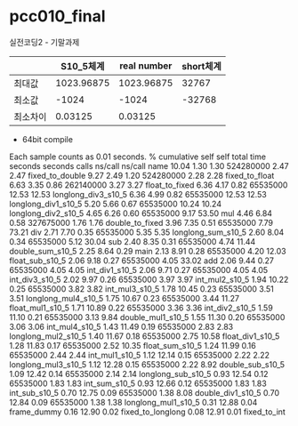 # pcc010_final

실전코딩2 - 기말과제


|        | S10_5체계 | real number | short체계 |
| ------ | ------ | ------ | ------ |
| 최대값 | 1023.96875 | 1023.96875 | 32767 |
| 최소값 | -1024 | -1024 | -32768 |
| 최소차이 | 0.03125 | 0.03125 |  |



- 64bit compile

Each sample counts as 0.01 seconds.
  %   cumulative   self              self     total
 time   seconds   seconds    calls  ns/call  ns/call  name
 10.04      1.30     1.30 524280000     2.47     2.47  fixed_to_double
  9.27      2.49     1.20 524280000     2.28     2.28  fixed_to_float
  6.63      3.35     0.86 262140000     3.27     3.27  float_to_fixed
  6.36      4.17     0.82 65535000    12.53    12.53  longlong_div3_s10_5
  6.36      4.99     0.82 65535000    12.53    12.53  longlong_div1_s10_5
  5.20      5.66     0.67 65535000    10.24    10.24  longlong_div2_s10_5
  4.65      6.26     0.60 65535000     9.17    53.50  mul
  4.46      6.84     0.58 327675000     1.76     1.76  double_to_fixed
  3.96      7.35     0.51 65535000     7.79    73.21  div
  2.71      7.70     0.35 65535000     5.35     5.35  longlong_sum_s10_5
  2.60      8.04     0.34 65535000     5.12    30.04  sub
  2.40      8.35     0.31 65535000     4.74    11.44  double_sum_s10_5
  2.25      8.64     0.29                             main
  2.13      8.91     0.28 65535000     4.20    12.03  float_sub_s10_5
  2.06      9.18     0.27 65535000     4.05    33.02  add
  2.06      9.44     0.27 65535000     4.05     4.05  int_div1_s10_5
  2.06      9.71     0.27 65535000     4.05     4.05  int_div3_s10_5
  2.02      9.97     0.26 65535000     3.97     3.97  int_mul2_s10_5
  1.94     10.22     0.25 65535000     3.82     3.82  int_mul3_s10_5
  1.78     10.45     0.23 65535000     3.51     3.51  longlong_mul4_s10_5
  1.75     10.67     0.23 65535000     3.44    11.27  float_mul1_s10_5
  1.71     10.89     0.22 65535000     3.36     3.36  int_div2_s10_5
  1.59     11.10     0.21 65535000     3.13     9.84  double_mul1_s10_5
  1.55     11.30     0.20 65535000     3.06     3.06  int_mul4_s10_5
  1.43     11.49     0.19 65535000     2.83     2.83  longlong_mul2_s10_5
  1.40     11.67     0.18 65535000     2.75    10.58  float_div1_s10_5
  1.28     11.83     0.17 65535000     2.52    10.35  float_sum_s10_5
  1.24     11.99     0.16 65535000     2.44     2.44  int_mul1_s10_5
  1.12     12.14     0.15 65535000     2.22     2.22  longlong_mul3_s10_5
  1.12     12.28     0.15 65535000     2.22     8.92  double_sub_s10_5
  1.09     12.42     0.14 65535000     2.14     2.14  longlong_sub_s10_5
  0.93     12.54     0.12 65535000     1.83     1.83  int_sum_s10_5
  0.93     12.66     0.12 65535000     1.83     1.83  int_sub_s10_5
  0.70     12.75     0.09 65535000     1.38     8.08  double_div1_s10_5
  0.70     12.84     0.09 65535000     1.38     1.38  longlong_mul1_s10_5
  0.31     12.88     0.04                             frame_dummy
  0.16     12.90     0.02                             fixed_to_longlong
  0.08     12.91     0.01                             fixed_to_int
